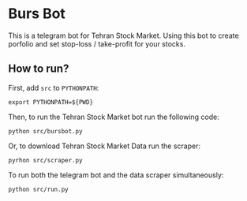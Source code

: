 # Burs Bot

This is a telegram bot for Tehran Stock Market. Using this bot to create porfolio and set stop-loss / take-profit for your stocks.

## How to run?
First, add `src` to `PYTHONPATH`:
```
export PYTHONPATH=${PWD}
```

Then, to run the Tehran Stock Market bot run the following code:
```
python src/bursbot.py
```

Or, to download Tehran Stock Market Data run the scraper:
```
pyrhon src/scraper.py
```

To run both the telegram bot and the data scraper simultaneously:
```
python src/run.py
```